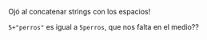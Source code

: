 Ojó al concatenar strings con los espacios!

`5+"perros"` es igual a `5perros`, que nos falta en el medio??
